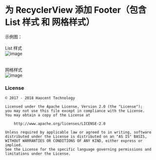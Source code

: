 # 为 RecyclerView 添加 Footer（包含 List 样式 和 网格样式）

示例图：
</br>
</br> List 样式
</br>![image](https://github.com/cnwutianhao/RecyclerView/blob/master/screenshots/%E4%B8%BA%20RecyclerView%20%E6%B7%BB%E5%8A%A0%20Footer%EF%BC%88List%20%E6%A0%B7%E5%BC%8F%EF%BC%89.gif)
</br>
</br>
</br> 网格样式
</br>![image](https://github.com/cnwutianhao/RecyclerView/blob/master/screenshots/%E4%B8%BA%20RecyclerView%20%E6%B7%BB%E5%8A%A0%20Footer%EF%BC%88%E7%BD%91%E6%A0%BC%E6%A0%B7%E5%BC%8F%EF%BC%89.gif)

### License
```
© 2017 - 2018 Haocent Technology

Licensed under the Apache License, Version 2.0 (the "License");
you may not use this file except in compliance with the License.
You may obtain a copy of the License at

    http://www.apache.org/licenses/LICENSE-2.0

Unless required by applicable law or agreed to in writing, software
distributed under the License is distributed on an "AS IS" BASIS,
WITHOUT WARRANTIES OR CONDITIONS OF ANY KIND, either express or implied.
See the License for the specific language governing permissions and
limitations under the License.
```
